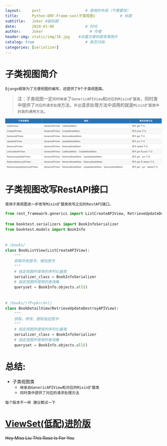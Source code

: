 ```yaml
---
layout:     post                    # 使用的布局（不需要改）
title:      Python-DRF-Frame-son(子类视图)           # 标题 
subtitle:   Joker #副标题
date:       2020-01-06              # 时间
author:     Joker                     # 作者
header-img: static/img/16.jpg    #这篇文章标题背景图片
catalog: true                       # 是否归档
categories: [serializer]
---
```


# 子类视图简介

`Django框架为了方便视图的编写，还提供了9个子类视图类。`

> 注：子类视图一定`同时继承`了`GenericAPIView`和`对应的Mixin扩展类`，同时类中提供了`对应的请求处理`方法，`并且`请求处理方法中调用的就是`Mixin扩展类中封装的通用方法`。

![view-son](/static/img/views-son-1.png)

# 子类视图改写RestAPI接口

`使用子类视图进一步改写Mixin扩展类改写之后的RestAPI接口。`

```python
from rest_framework.generics import ListCreateAPIView, RetrieveUpdateDestroyAPIView

from booktest.serializers import BookInfoSerializer
from booktest.models import BookInfo


# /books/
class BookListView(ListCreateAPIView):
    """
    获取所有图书、增加图书
    """
    # 指定视图所使用的序列化器类
    serializer_class = BookInfoSerializer
    # 指定视图所使用的查询集
    queryset = BookInfo.objects.all()


# /books/(?P<pk>\d+)/
class BookDetailView(RetrieveUpdateDestroyAPIView):
    """
    获取、修改、删除指定图书
    """
    # 指定视图所使用的序列化器类
    serializer_class = BookInfoSerializer
    # 指定视图所使用的查询集
    queryset = BookInfo.objects.all()

```

# 总结:
   - 子类视图类
      - `继承自GenericAPIView和对应的Mixin扩展类`
      - `同时类中提供了对应的请求处理方法`

`每个版本不一样 建议都试一下`

# [ViewSet(低配)进阶版]()


~~Hey Miss Liu This Rose Is For You~~